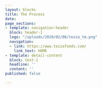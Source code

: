 ```yaml
---
layout: blocks
title: The Process
date: 
page_sections:
- template: navigation-header
  block: header-1
  logo: "/uploads/2020/02/08/tezza_tm.png"
  navigation:
  - link: https://www.tezzafoods.com/
    link_text: HOME
- template: detail-content
  block: text-1
  headline: ''
  content: ''
published: false

---
```

